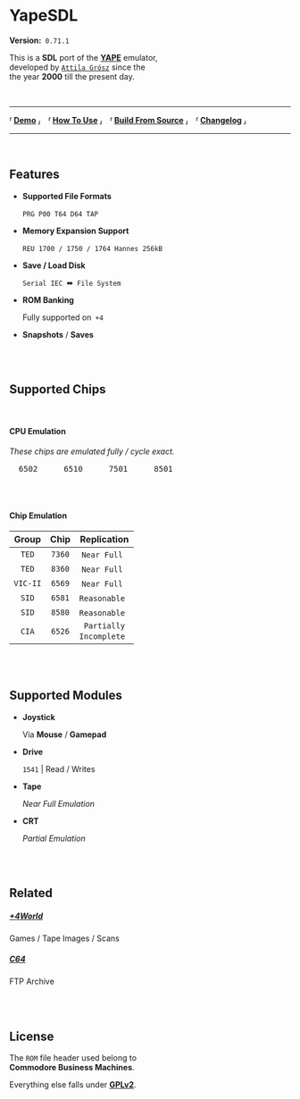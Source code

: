 # YapeSDL

**Version:** `0.71.1`

This is a **SDL** port of the **[YAPE]** emulator, <br>
developed by [`Attila Grósz`][Attilia] since the<br>
the year **2000** till the present day.  

<br>

---

**⸢ [Demo] ⸥ ⸢ [How To Use] ⸥ ⸢ [Build From Source] ⸥ ⸢ [Changelog] ⸥**

---

<br>

## Features

-   **Supported File Formats**

    `PRG`  `P00`  `T64`  `D64`  `TAP`
    
-   **Memory Expansion Support**

    `REU 1700 / 1750 / 1764`  `Hannes 256kB`

-   **Save / Load Disk**

    `Serial IEC`  ⬌  `File System`

-   **ROM Banking**

    Fully supported on  `+4`

-   **Snapshots** / **Saves**

<br>
<br>

## Supported Chips

<br>

#### CPU Emulation

*These chips are emulated fully / cycle exact.*

<kbd>  6502  </kbd>  
<kbd>  6510  </kbd>  
<kbd>  7501  </kbd>  
<kbd>  8501  </kbd>

<br>

<br>

#### Chip Emulation

| Group | Chip | Replication |
|:-----:|:----:|:-----------:|
| `TED` | `7360` | `Near Full` |
| `TED` | `8360` | `Near Full` |
| `VIC-II` | `6569` | `Near Full` |
| `SID` | `6581` | `Reasonable` |
| `SID` | `8580` | `Reasonable` |
| `CIA` | `6526` | `Partially`<br>`Incomplete` |

<br>
<br>

## Supported Modules

- **Joystick**

    Via **Mouse** / **Gamepad**

- **Drive**

    `1541` \| Read / Writes

- **Tape**

    *Near Full Emulation*

- **CRT**

    *Partial Emulation*

<br>
<br>

## Related

##### [+4World]

Games / Tape Images / Scans

##### [C64]

FTP Archive

<br>
<br>

## License

The `ROM` file header used belong to <br>
**Commodore Business Machines**.

Everything else falls under **[GPLv2]**.

<!----------------------------------------------------------------------------->

[GPLv2]: LICENSE

[YAPE]: http://yape.homeserver.hu/
[Attilia]: http://gaia.atilia.eu/

[Demo]: http://gaia.atilia.eu/download/wip/YapeSDL.html
[Build From Source]: docs/Build.md
[How To Use]: docs/Usage.md
[Changelog]: docs/Changelog.md

[+4World]: http://plus4world.powweb.com/
[C64]: http://c64.rulez.org
